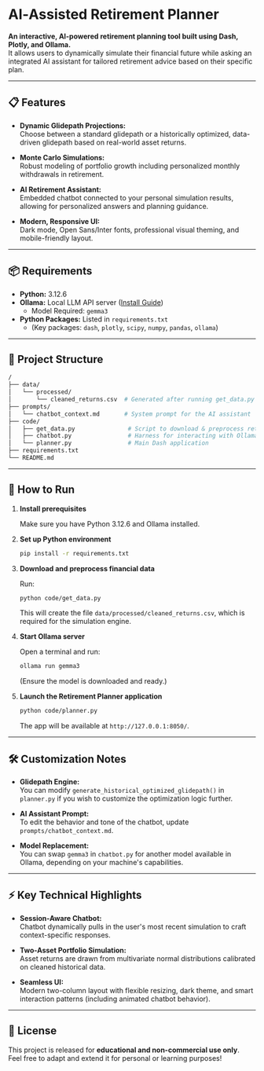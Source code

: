 # AI‑Assisted Retirement Planner

**An interactive, AI-powered retirement planning tool built using Dash, Plotly, and Ollama.**  
It allows users to dynamically simulate their financial future while asking an integrated AI assistant for tailored retirement advice based on their specific plan.

---

## 📋 Features

- **Dynamic Glidepath Projections:**  
  Choose between a standard glidepath or a historically optimized, data-driven glidepath based on real-world asset returns.

- **Monte Carlo Simulations:**  
  Robust modeling of portfolio growth including personalized monthly withdrawals in retirement.

- **AI Retirement Assistant:**  
  Embedded chatbot connected to your personal simulation results, allowing for personalized answers and planning guidance.

- **Modern, Responsive UI:**  
  Dark mode, Open Sans/Inter fonts, professional visual theming, and mobile-friendly layout.

---

## 📦 Requirements

- **Python:** 3.12.6
- **Ollama:** Local LLM API server ([Install Guide](https://ollama.com/))
  - Model Required: `gemma3`
- **Python Packages:** Listed in `requirements.txt`
  - (Key packages: `dash`, `plotly`, `scipy`, `numpy`, `pandas`, `ollama`)

---

## 📁 Project Structure

```bash
/
├── data/
│   └── processed/
│       └── cleaned_returns.csv  # Generated after running get_data.py
├── prompts/
│   └── chatbot_context.md       # System prompt for the AI assistant
├── code/
│   ├── get_data.py               # Script to download & preprocess return data
│   ├── chatbot.py                # Harness for interacting with Ollama
│   └── planner.py                # Main Dash application
├── requirements.txt
└── README.md
```

---

## 🚀 How to Run

1. **Install prerequisites**

   Make sure you have Python 3.12.6 and Ollama installed.

2. **Set up Python environment**

   ```bash
   pip install -r requirements.txt
   ```

3. **Download and preprocess financial data**

   Run:

   ```bash
   python code/get_data.py
   ```

   This will create the file `data/processed/cleaned_returns.csv`, which is required for the simulation engine.

4. **Start Ollama server**

   Open a terminal and run:

   ```bash
   ollama run gemma3
   ```

   (Ensure the model is downloaded and ready.)

5. **Launch the Retirement Planner application**

   ```bash
   python code/planner.py
   ```

   The app will be available at `http://127.0.0.1:8050/`.

---

## 🛠️ Customization Notes

- **Glidepath Engine:**  
  You can modify `generate_historical_optimized_glidepath()` in `planner.py` if you wish to customize the optimization logic further.

- **AI Assistant Prompt:**  
  To edit the behavior and tone of the chatbot, update `prompts/chatbot_context.md`.

- **Model Replacement:**  
  You can swap `gemma3` in `chatbot.py` for another model available in Ollama, depending on your machine's capabilities.

---

## ⚡ Key Technical Highlights

- **Session-Aware Chatbot:**  
  Chatbot dynamically pulls in the user's most recent simulation to craft context-specific responses.

- **Two-Asset Portfolio Simulation:**  
  Asset returns are drawn from multivariate normal distributions calibrated on cleaned historical data.

- **Seamless UI:**  
  Modern two-column layout with flexible resizing, dark theme, and smart interaction patterns (including animated chatbot behavior).

---

## 📜 License

This project is released for **educational and non-commercial use only**.  
Feel free to adapt and extend it for personal or learning purposes!